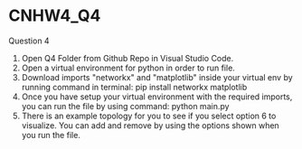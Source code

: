 # CNHW4_Q4

Question 4

1. Open Q4 Folder from Github Repo in Visual Studio Code.
2. Open a virtual environment for python in order to run file.
3. Download imports "networkx" and "matplotlib" inside your virtual env by running command in terminal: pip install networkx matplotlib
4. Once you have setup your virtual environment with the required imports, you can run the file by using command: python main.py
5. There is an example topology for you to see if you select option 6 to visualize. You can add and remove by using the options shown when you run the file.
